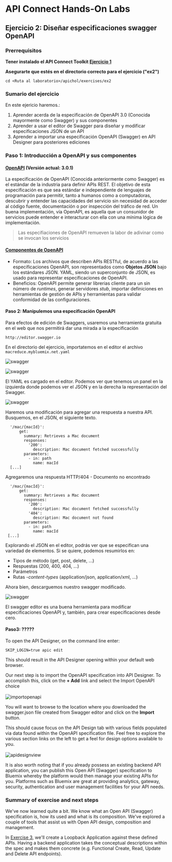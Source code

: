 # API Connect Hands-On Labs

## Ejercicio 2: Diseñar especificaciones swagger OpenAPI

### Prerrequisitos

**Tener instalado el API Connect Toolkit [Ejercicio 1](../ex1)**

**Asegurarte que estés en el directorio correcto para el ejercicio ("ex2")**

```
cd <Ruta al laboratorio>/apichol/exercises/ex2
```

### Sumario del ejercicio

En este ejericio haremos.:

1. Aprender acerda de la especificación de OpenAPI 3.0 (Conocida mayormente como Swagger) y sus componentes
2. Aprender a usar el editor de Swagger para diseñar y modificar especificaciones JSON de un API
3. Aprender a importar una especificación OpenAPI (Swagger) en API Designer para posteriores ediciones

### Paso 1: Introducción a OpenAPI y sus componentes

#### [OpenAPI](https://github.com/OAI/OpenAPI-Specification) (Versión actual: 3.0.1)
La especificación de OpenAPI (Conocida anteriormente como Swagger) es el estándar de la industria para definir APIs REST. El objetivo de esta especificación es que sea estándar e independiente de lenguajes de programación para permitir, tanto a humanos como a computadoras, descubrir y entender las capacidades del servicio sin necesidad de acceder al código fuente, documentación o por inspección del tráfico de red. Un buena implementación, vía OpenAPI, es aquella que un consunidor de servicios puede entender e interacturar con ella con una mínima lógica de implementación.

<blockquote>Las especifiaciones de OpenAPI remueven la labor de adivinar como se invocan los servicios</blockquote>

#### [Componentes de OpenAPI](https://github.com/OAI/OpenAPI-Specification/blob/master/versions/3.0.1.md)

- Formato: Los archivos que describen APIs RESTful, de acuerdo a las especificaciones OpenAPI, son representados como **Objetos JSON** bajo los estándares JSON. YAML, siendo un superconjunto de JSON, es usado para representar especificaciones de OpenAPI.
- Beneficios: OpenAPI permite generar librerias cliente para un sin número de *runtimes*, generar servidores *stub*, importar definiciones en herramientas de gestión de APIs y herramientas para validar conformidad de las configuraciones.

#### Paso 2: Manipulemos una especificación OpenAPI

Para efectos de edición de Swaggers, usaremos una herramienta gratuita en el web que nos permitirá dar una mirada a la especificación

```
http://editor.swagger.io
```

En el directorio del ejercicio, importatemos en el editor el archivo ``macreduce.mybluemix.net.yaml``

![swagger](https://raw.githubusercontent.com/surasiterix/apichol/master/images/ex2/swaggerspec_import.png)

![swagger](https://raw.githubusercontent.com/surasiterix/apichol/master/images/ex2/importfile.png)

El YAML es cargado en el editor. Podemos ver que tenemos un panel en la izquierda donde podemos ver el JSON y en la derecha la representación del Swagger.

![swagger](https://raw.githubusercontent.com/surasiterix/apichol/master/images/ex2/macreduce.png)

Haremos una modificación para agregar una respuesta a nuestra API. Busquemos, en el JSON, el siguiente texto.

```
  '/mac/{macId}':
      get:
        summary: Retrieves a Mac document
        responses:
          '200':
            description: Mac document fetched successfully
        parameters:
          - in: path
            name: macId
  [...]
```
Agregaremos una respuesta HTTP/404 - Documento no encontrado 

```
  '/mac/{macId}':
      get:
        summary: Retrieves a Mac document
        responses:
          '200':
            description: Mac document fetched successfully
          '404':
            description: Mac document not found
        parameters:
          - in: path
            name: macId
 [...]
```

Explorando el JSON en el editor, podrás ver que se especifican una variedad de elementos. Si se quiere, podemos resumirlos en:
- Tipos de método (get, post, delete, ...)
- Respuestas (200, 400, 404, ...)
- Parámetros
- Rutas
-*content-types* (application/json, application/xml, ...)

Ahora bien, descarguemos nuestro swagger modificado.

![swagger](https://raw.githubusercontent.com/surasiterix/apichol/master/images/ex2/downloadjson.png)

El swagger editor es una buena herramienta para modificar especificaciones OpenAPI y, también, para crear especificaciones desde cero.

#### Paso3: ?????

To open the API Designer, on the command line enter:

```
SKIP_LOGIN=true apic edit
```

This should result in the API Designer opening within your default web browser.

Our next step is to import the OpenAPI specification into API Designer.  To accomplish this, click on the **+ Add** link and select the Import OpenAPI choice
<br/><br/>
![importopenapi](https://raw.githubusercontent.com/surasiterix/apichol/master/images/ex2/importopenapi.png)

You will want to browse to the location where you downloaded the swagger.json file created from Swagger editor and click on the **Import** button.

This should cause focus on the API Design tab with various fields populated via data found within the OpenAPI specification file.  Feel free to explore the various section links on the left to get a feel for design options available to you.
<br/><br/>
![apidesignview](https://raw.githubusercontent.com/surasiterix/apichol/master/images/ex2/apidesignview.png)

It is also worth noting that if you already possess an existing backend API application, you can publish this Open API (Swagger) specification to Bluemix whereby the platform would then manage your existing APIs for you.  Platforms such as Bluemix are great at providing analytics, gateway, security, authentication and user management facilities for your API needs.

### Summary of exercise and next steps
We've now learned quite a bit.  We know what an Open API (Swagger) specification is, how its used and what is its composition.  We've explored a couple of tools that assist us with Open API design, composition and management.

In [Exercise 3](../ex3), we'll create a Loopback Application against these defined APIs.  Having a backend application takes the conceptual descriptions within the spec and makes them concrete (e.g. Functional Create, Read, Update and Delete API endpoints).

